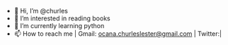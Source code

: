 - 👋 Hi, I’m @churles
- 👀 I’m interested in reading books
- 🌱 I’m currently learning python
- 📫 How to reach me | Gmail: ocana.churleslester@gmail.com | Twitter:|
